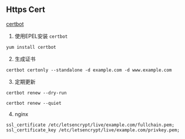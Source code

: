## Https Cert

[certbot](https://certbot.eff.org/#centosrhel7-nginx)

1. 使用EPEL安装 `certbot`

```
yum install certbot
```

2. 生成证书

```
certbot certonly --standalone -d example.com -d www.example.com
```

3. 定期更新

```
certbot renew --dry-run 

certbot renew --quiet 
```

4. nginx

```
ssl_certificate /etc/letsencrypt/live/example.com/fullchain.pem;
ssl_certificate_key /etc/letsencrypt/live/example.com/privkey.pem;
```
